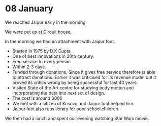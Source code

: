 # 08 January

We reached Jaipur early in the morning.

We were put up at Circuit house.

In the morning we had an attachment with Jaipur foot.

- Started in 1975 by D.K Gupta
- One of best innovations in 20th century.
- Free service to every person
- Within 2-3 days.
- Funded through donations. Since it gives free service therefore is able to attract donations. Earlier it was criticised for its revenue model but it proved its critics wrong by being successful for last 40 years.
- Visited State of the Art centre for studying body motion and incorporating the data into next set of design.
- The cost is around 3000
- We met with a citizen of Kosovo and Jaipur foot helped him.
- Jaipur foot also runs library for poor school children.

  

We then had a lunch and spent our evening watching Star Wars movie.